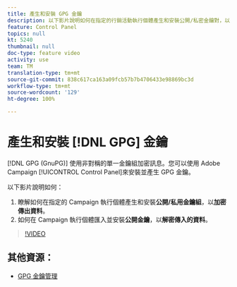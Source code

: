 ```yaml
---
title: 產生和安裝 GPG 金鑰
description: 以下影片說明如何在指定的行銷活動執行個體產生和安裝公開/私密金鑰對，以加密傳出資料，以及在行銷活動執行個體匯入和安裝公開金鑰，以解密傳入資料。
feature: Control Panel
topics: null
kt: 5240
thumbnail: null
doc-type: feature video
activity: use
team: TM
translation-type: tm+mt
source-git-commit: 838c617ca163a09fcb57b7b4706433e98869bc3d
workflow-type: tm+mt
source-wordcount: '129'
ht-degree: 100%

---
```



# 產生和安裝 [!DNL GPG] 金鑰

[!DNL GPG (GnuPG)] 使用非對稱的單一金鑰組加密訊息。您可以使用 Adobe Campaign [!UICONTROL Control Panel]來安裝並產生 GPG 金鑰。

以下影片說明如何：

1. 瞭解如何在指定的 Campaign 執行個體產生和安裝&#x200B;**公開/私用金鑰組**，以&#x200B;**加密傳出資料**。
2. 如何在 Campaign 執行個體匯入並安裝&#x200B;**公開金鑰**，以&#x200B;**解密傳入的資料**。

>[!VIDEO](https://video.tv.adobe.com/v/34201?quality=12)

## 其他資源：

* [GPG 金鑰管理](https://docs.adobe.com/content/help/zh-Hant/control-panel/using/instances-settings/gpg-keys-management.html)

